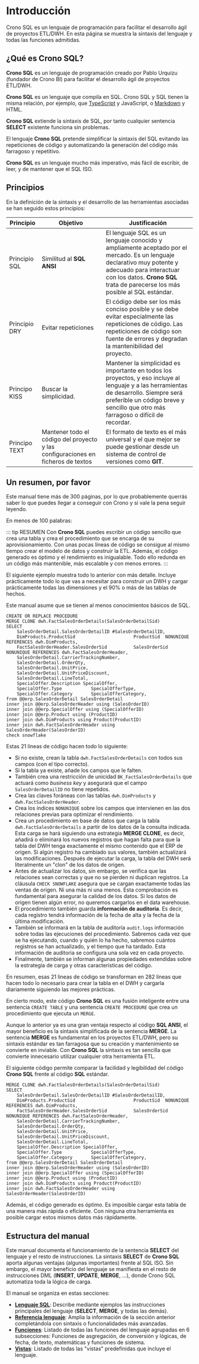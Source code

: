 ﻿---
sidebarDepth: 2
---


# Introducción

Crono SQL es un lenguaje de programación para facilitar el desarrollo ágil de proyectos ETL/DWH. En esta página se muestra la sintaxis del lenguaje y todas las funciones admitidas.

## ¿Qué es Crono SQL?

**Crono SQL** es un lenguaje de programación creado por Pablo Urquizu (fundador de Crono BI) para facilitar el desarrollo ágil de proyectos ETL/DWH.

**Crono SQL** es un lenguaje que compila en SQL. Crono SQL y SQL tienen la misma relación, por ejemplo, que [TypeScript](https://es.wikipedia.org/wiki/TypeScript) y JavaScript, o [Markdown](https://daringfireball.net/projects/markdown/syntax) y HTML. 

**Crono SQL** extiende la sintaxis de SQL, por tanto cualquier sentencia **SELECT** existente funciona sin problemas. 

El lenguaje **Crono SQL** pretende simplificar la sintaxis del SQL evitando las repeticiones de código y automatizando la generación del código más farragoso y repetitivo. 

**Crono SQL** es un lenguaje mucho más imperativo, más fácil de escribir, de leer, y de mantener que el SQL ISO. 


## Principios

En la definición de la sintaxis y el desarrollo de las herramientas asociadas se han seguido estos principios:


| Principio              | Objetivo              | Justificación        |
|------------------------|--------------------------|----------------------|
| Principio SQL          | Similitud al **SQL ANSI** | El lenguaje SQL es un lenguaje conocido y ampliamente aceptado por el mercado. Es un lenguaje declarativo muy potente y adecuado para interactuar con los datos. **Crono SQL** trata de parecerse los más posible al SQL estándar. |
| Principio DRY          | Evitar repeticiones       | El código debe ser los más conciso posible y se debe evitar especialmente las repeticiones de código. Las repeticiones de código son fuente de errores y degradan la mantenibilidad del proyecto. |
| Principo KISS          | Buscar la simplicidad. | Mantener la simplicidad es importante en todos los proyectos, y eso incluye al lenguaje y a las herramientas de desarrollo. Siempre será preferible un código breve y sencillo que otro más farragoso o difícil de recordar.|
| Principo TEXT          | Mantener todo el código del proyecto y las configuraciones en ficheros de textos | El formato de texto es el más universal y el que mejor se puede gestionar desde un sistema de control de versiones como **GIT**. |


## Un resumen, por favor

Este manual tiene más de 300 páginas, por lo que probablemente querrás saber lo que puedes llegar a conseguir con Crono y si vale la pena seguir leyendo.

En menos de 100 palabras:

::: tip RESUMEN
Con **Crono SQL** puedes escribir un código sencillo que crea una tabla y crea el procedimiento que se encarga de su aprovisionamiento. 
Con unas pocas líneas de código se consigue al mismo tiempo crear el modelo de datos y construir la ETL. 
Además, el código generado es óptimo y el rendimiento es inigualable. Todo ello redunda en un código más mantenible, más escalable y con menos errores.
:::


El siguiente ejemplo muestra todo lo anterior con más detalle. Incluye prácticamente todo lo que vas a necesitar para construir un DWH y cargar prácticamente todas las dimensiones y el 90% o más de las tablas de hechos.

Este manual asume que se tienen al menos conocimientos básicos de SQL.

``` CronoSqlSample
CREATE OR REPLACE PROCEDURE
MERGE CLONE dwh.FactSalesOrderDetails(SalesOrderDetailSid)
SELECT
	SalesOrderDetail.SalesOrderDetailID #SalesOrderDetailID,
	DimProducts.ProductSid						ProductSid	NONUNIQUE REFERENCES dwh.DimProducts,
	FactSalesOrderHeader.SalesOrderSid			SalesOrderSid NONUNIQUE	REFERENCES dwh.FactSalesOrderHeader,
	SalesOrderDetail.CarrierTrackingNumber,
	SalesOrderDetail.OrderQty,
	SalesOrderDetail.UnitPrice,
	SalesOrderDetail.UnitPriceDiscount,
	SalesOrderDetail.LineTotal,
	SpecialOffer.Description SpecialOffer,
	SpecialOffer.Type			SpecialOfferType,
	SpecialOffer.Category		SpecialOfferCategory,
from @@erp.SalesOrderDetail SalesOrderDetail
inner join @@erp.SalesOrderHeader using (SalesOrderID)  
inner join @@erp.SpecialOffer using (SpecialOfferID)
inner join @@erp.Product using (ProductID)
inner join dwh.DimProducts using Product(ProductID)
inner join dwh.FactSalesOrderHeader using SalesOrderHeader(SalesOrderID)
check snowflake
```


Estas 21 líneas de código hacen todo lo siguiente:

- Si no existe, crean la tabla `dwh.FactSalesOrderDetails` con todos sus campos (con el tipo correcto).
- Si la tabla ya existe, añade los campos que le falten.
- También crea una restricción de unicidad `BK_FactSalesOrderDetails` que actuará como *business key* y asegurará que el campo `SalesOrderDetailID` no tiene repetidos.
- Crea las claves foráneas con las tablas `dwh.DimProducts` y `dwh.FactSalesOrderHeader`.
- Crea los índices `NONUNIQUE` sobre los campos que intervienen en las dos relaciones previas para optimizar el rendimiento.
- Crea un procedimiento en base de datos que carga la tabla `dwh.FactSalesOrderDetails` a partir de los datos de la consulta indicada. Esta carga se hará siguiendo una estrategia **MERGE CLONE**, es decir, añadirá o eliminará los nuevos registros que hagan falta para que la tabla del DWH tenga exactamente el mismo contenido que el ERP de origen. Si algún registro ha cambiado sus valores, también actualizará las modificaciones. Después de ejecutar la carga, la tabla del DWH será literalmente un "clon" de los datos de origen.
- Antes de actualizar los datos, sin embargo, se verifica que las relaciones sean correctas y que no se pierden ni duplican registros. La cláusula `CHECK SNOWFLAKE` asegura que se cargan exactamente todas las ventas de origen. Ni una más ni una menos. Esta comprobación es fundamental para asegurar la calidad de los datos. Si los datos de origen tienen algún error, no queremos cargarlos en el data warehouse.
- El procedimiento también guarda **información de auditoria**. Es decir, cada registro tendrá información de la fecha de alta y la fecha de la última modificación.
- También se informará en la tabla de auditoría `audit.logs` información sobre todas las ejecuciones del procedimiento. Sabremos cada vez que se ha ejecutando, cuando y quién lo ha hecho, sabremos cuántos registros se han actualizado, y el tiempo que ha tardado. Esta información de auditoria se configura una sola vez en cada proyecto.
- Finalmente, también se informan algunas propiedades extendidas sobre la estrategia de carga y otras características del código.

En resumen, esas 21 lineas de código se transforman en 282 líneas que hacen todo lo necesario para crear la tabla en el DWH y cargarla diariamente siguiendo las mejores prácticas.

En cierto modo, este código **Crono SQL** es una fusión inteligente entre una sentencia `CREATE TABLE` y una sentencia `CREATE PROCEDURE` que crea un procedimiento que ejecuta un `MERGE`. 

Aunque lo anterior ya es una gran ventaja respecto al código **SQL ANSI**, el mayor beneficio es la sintaxis simplificada de la sentencia **MERGE**. La sentencia **MERGE** es fundamental en los proyectos ETL/DWH, pero su sintaxis estándar es tan farragosa que su creación y mantenimiento se convierte en inviable. Con **Crono SQL** la sintaxis es tan sencilla que convierte innecesario utilizar cualquier otra herramienta ETL.

El siguiente código permite comparar la facilidad y legibilidad del código **Crono SQL** frente al código **SQL** estándar.


``` CronoSqlSample
MERGE CLONE dwh.FactSalesOrderDetails(SalesOrderDetailSid)
SELECT
	SalesOrderDetail.SalesOrderDetailID #SalesOrderDetailID,
	DimProducts.ProductSid						ProductSid	NONUNIQUE REFERENCES dwh.DimProducts,
	FactSalesOrderHeader.SalesOrderSid			SalesOrderSid NONUNIQUE	REFERENCES dwh.FactSalesOrderHeader,
	SalesOrderDetail.CarrierTrackingNumber,
	SalesOrderDetail.OrderQty,
	SalesOrderDetail.UnitPrice,
	SalesOrderDetail.UnitPriceDiscount,
	SalesOrderDetail.LineTotal,
	SpecialOffer.Description SpecialOffer,
	SpecialOffer.Type			SpecialOfferType,
	SpecialOffer.Category		SpecialOfferCategory,
from @@erp.SalesOrderDetail SalesOrderDetail
inner join @@erp.SalesOrderHeader using (SalesOrderID)  
inner join @@erp.SpecialOffer using (SpecialOfferID)
inner join @@erp.Product using (ProductID)
inner join dwh.DimProducts using Product(ProductID)
inner join dwh.FactSalesOrderHeader using SalesOrderHeader(SalesOrderID)
```


Además, el código generado es óptimo. Es imposible cargar esta tabla de una manera más rápida o eficiente. Con ninguna otra herramienta es posible cargar estos mismos datos más rápidamente.


## Estructura del manual



Este manual documenta el funcionamiento de la sentencia **SELECT** del lenguaje y el resto de instrucciones. La sintaxis **SELECT** de **Crono SQL** aporta algunas ventajas (algunas importantes) frente al SQL ISO. Sin embargo, el mayor beneficio del lenguaje se manifiesta en el resto de instrucciones DML (**INSERT**, **UPDATE**, **MERGE**, …), donde Crono SQL automatiza toda la lógica de carga. 

El manual se organiza en estas secciones:

- [**Lenguaje SQL**](/sql/language/): Describe mediante ejemplos las instrucciones principales del lenguaje (**SELECT**, **MERGE**, y todas las demás).
- [**Referencia lenguaje**](/sql/reference/): Amplia la información de la sección anterior completándola con sintaxis o funcionalidades más avanzadas.
- [**Funciones**](/sql/functions/): Listado de todas las funciones del lenguaje agrupadas en 6 subsecciones: Funciones de asgregación, de conversión y lógicas, de fecha, de texto, matemáticas y funciones de sistema.
- [**Vistas**](/sql/views/): Listado de todas las "vistas" predefinidas que incluye el lenguaje.

